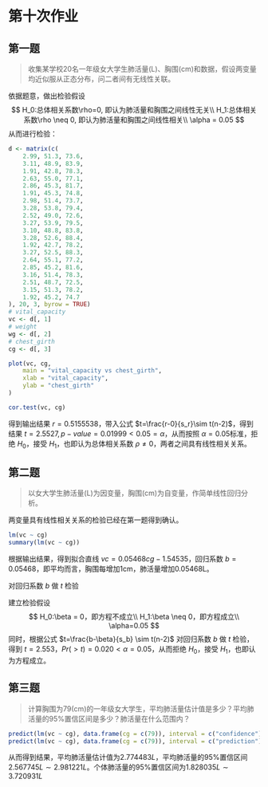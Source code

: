# 第十次作业

## 第一题

> 收集某学校20名一年级女大学生肺活量(L)、胸围(cm)和数据，假设两变量均近似服从正态分布，问二者间有无线性关联。

依据题意，做出检验假设
$$
H_0:总体相关系数\rho=0, 即认为肺活量和胸围之间线性无关\\
H_1:总体相关系数\rho \neq 0, 即认为肺活量和胸围之间线性相关\\
\alpha = 0.05
$$
从而进行检验：

```R
d <- matrix(c(
    2.99, 51.3, 73.6,
    3.11, 48.9, 83.9,
    1.91, 42.8, 78.3,
    2.63, 55.0, 77.1,
    2.86, 45.3, 81.7,
    1.91, 45.3, 74.8,
    2.98, 51.4, 73.7,
    3.28, 53.8, 79.4,
    2.52, 49.0, 72.6,
    3.27, 53.9, 79.5,
    3.10, 48.8, 83.8,
    3.28, 52.6, 88.4,
    1.92, 42.7, 78.2,
    3.27, 52.5, 88.3,
    2.64, 55.1, 77.2,
    2.85, 45.2, 81.6,
    3.16, 51.4, 78.3,
    2.51, 48.7, 72.5,
    3.15, 51.3, 78.2,
    1.92, 45.2, 74.7
), 20, 3, byrow = TRUE)
# vital_capacity
vc <- d[, 1]
# weight
wg <- d[, 2]
# chest_girth
cg <- d[, 3]

plot(vc, cg,
    main = "vital_capacity vs chest_girth",
    xlab = "vital_capacity",
    ylab = "chest_girth"
)

cor.test(vc, cg)
```

得到输出结果 $r =0.5155538$，带入公式 $t=\frac{r-0}{s_r}\sim t(n-2)$，得到结果 $t=2.5527,p-value=0.01999<0.05=\alpha$，从而按照 $\alpha=0.05$标准，拒绝 $H_0$，接受 $H_1$，也即认为总体相关系数 $\rho \neq 0$，两者之间具有线性相关关系。



## 第二题

> 以女大学生肺活量(L)为因变量，胸围(cm)为自变量，作简单线性回归分析。

两变量具有线性相关关系的检验已经在第一题得到确认。

```R
lm(vc ~ cg)
summary(lm(vc ~ cg))
```

根据输出结果，得到拟合直线 $vc = 0.05468cg-1.54535$，回归系数 $b=0.05468$，即平均而言，胸围每增加1cm，肺活量增加0.05468L。

对回归系数 $b$ 做 $t$ 检验

建立检验假设
$$
H_0:\beta = 0，即方程不成立\\
H_1:\beta \neq 0，即方程成立\\
\alpha=0.05
$$
同时，根据公式 $t=\frac{b-\beta}{s_b} \sim t(n-2)$ 对回归系数 $b$ 做 $t$ 检验，得到 $t=2.553，Pr(>t)=0.020<\alpha=0.05$，从而拒绝 $H_0$，接受 $H_1$，也即认为方程成立。



## 第三题

> 计算胸围为79(cm)的一年级女大学生，平均肺活量估计值是多少？平均肺活量的95%置信区间是多少？肺活量在什么范围内？

```R
predict(lm(vc ~ cg), data.frame(cg = c(79)), interval = c("confidence"))
predict(lm(vc ~ cg), data.frame(cg = c(79)), interval = c("prediction"))
```

从而得到结果，平均肺活量估计值为$2.774483L$，平均肺活量的95%置信区间$2.567745L\sim2.981221L$。个体肺活量的95%置信区间为$1.828035L \sim 3.720931L$



















